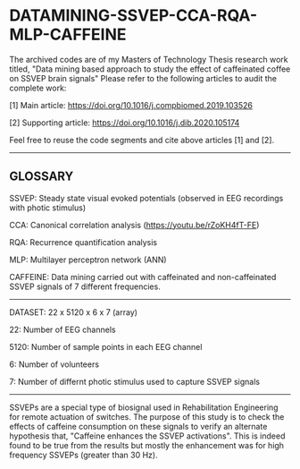 # DATAMINING-SSVEP-CCA-RQA-MLP-CAFFEINE 

The archived codes are of my Masters of Technology Thesis research work titled, "Data mining based approach to study the effect of caffeinated coffee on SSVEP brain signals" Please refer to the following articles to audit the complete work:

[1] Main article:  https://doi.org/10.1016/j.compbiomed.2019.103526

[2] Supporting article: https://doi.org/10.1016/j.dib.2020.105174


Feel free to reuse the code segments and cite above articles [1] and [2].  

-------
GLOSSARY
-------

SSVEP: Steady state visual evoked potentials (observed in EEG recordings with photic stimulus)

CCA: Canonical correlation analysis (https://youtu.be/rZoKH4fT-FE)

RQA: Recurrence quantification analysis

MLP: Multilayer perceptron network (ANN)

CAFFEINE: Data mining carried out with caffeinated and non-caffeinated SSVEP signals of 7 different frequencies.

-------

DATASET: 22 x 5120 x 6 x 7 (array)

  22: Number of EEG channels
  
  5120: Number of sample points in each EEG channel
  
  6: Number of volunteers
  
  7: Number of differnt photic stimulus used to capture SSVEP signals
  
------

SSVEPs are a special type of biosignal used in Rehabilitation Engineering for remote actuation of switches. The purpose of this study is to check the effects of caffeine consumption on these signals to verify an alternate hypothesis that, "Caffeine enhances the SSVEP activations". This is indeed found to be true from the results but mostly the enhancement was for high frequency SSVEPs (greater than 30 Hz).  
